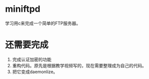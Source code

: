 # miniftpd
学习用c来完成一个简单的FTP服务器。

# 还需要完成
1. 完成认证加密的功能
2. 重构代码。原先是根据教学视频写的，现在需要整理成为自己的代码。
3. 把它变成daemonlize。

